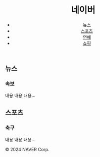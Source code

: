 
<!DOCTYPE html>
<html lang="ko">
<head>
<meta charset="UTF-8">
<meta name="viewport" content="width=device-width, initial-scale=1.0">
<title>네이버</title>
</head>
<body>
<header>
  <h1>네이버</h1>
  <nav>
    <ul>
      <li><a href="#">뉴스</a></li>
      <li><a href="#">스포츠</a></li>
      <li><a href="#">연예</a></li>
      <li><a href="#">쇼핑</a></li>
    </ul>
  </nav>
</header>

<main>
  <section>
    <h2>뉴스</h2>
    <article>
      <h3>속보</h3>
      <p>내용 내용 내용...</p>
    </article>
    <!-- 다른 뉴스 기사들도 추가 -->
  </section>

  <section>
    <h2>스포츠</h2>
    <article>
      <h3>축구</h3>
      <p>내용 내용 내용...</p>
    </article>
    <!-- 다른 스포츠 기사들도 추가 -->
  </section>

  <!-- 연예, 쇼핑 등의 섹션도 추가 -->
</main>

<footer>
  <p>&copy; 2024 NAVER Corp.</p>
</footer>
</body>
</html>
